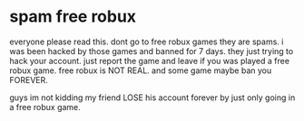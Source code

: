 # spam free robux
everyone please read this. 
dont go to free robux games they are spams. 
i was been hacked by those games and banned for 7 days. 
they just trying to hack your account. 
just report the game and leave if you was played a free robux game. 
free robux is NOT REAL. 
and some game maybe ban you FOREVER. 

guys im not kidding my friend LOSE his account forever by just only going in a free robux game.
